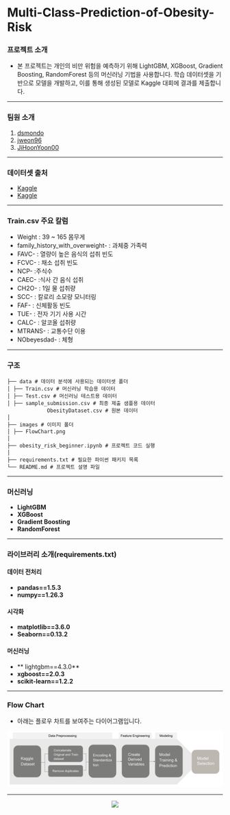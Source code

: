# Multi-Class-Prediction-of-Obesity-Risk

### 프로젝트 소개
- 본 프로젝트는 개인의 비만 위험을 예측하기 위해 LightGBM, XGBoost, Gradient Boosting, RandomForest 등의 머신러닝 기법을 사용합니다. 학습 데이터셋을 기반으로 모델을 개발하고, 이를 통해 생성된 모델로 Kaggle 대회에 결과를 제출합니다.

---
### 팀원 소개
1. [dsmondo](https://github.com/dsmondo)
2. [jweon96](https://github.com/jweon96)
3. [JiHoonYoon00](https://github.com/JiHoonYoon00)
---
### 데이터셋 출처
- [Kaggle](https://www.kaggle.com/competitions/playground-series-s4e2/data)
- [Kaggle](https://www.kaggle.com/datasets/aravindpcoder/obesity-or-cvd-risk-classifyregressorcluster)
---
### Train.csv 주요 칼럼
- Weight : 39 ~ 165 몸무게
- family_history_with_overweight- : 과체중 가족력
- FAVC- : 열량이 높은 음식의 섭취 빈도
- FCVC- : 채소 섭취 빈도
- NCP- :주식수
- CAEC- :식사 간 음식 섭취
- CH2O- : 1일 물 섭취량
- SCC- : 칼로리 소모량 모니터링
- FAF- : 신체활동 빈도
- TUE- : 전자 기기 사용 시간
- CALC- : 알코올 섭취량
- MTRANS- : 교통수단 이용
- NObeyesdad- : 체형
---
### 구조
```
├── data # 데이터 분석에 사용되는 데이터셋 폴더
│ ├── Train.csv # 머신러닝 학습용 데이터
│ ├── Test.csv # 머신러닝 테스트용 데이터
│ ├── sample_submission.csv # 최종 제출 샘플용 데이터
             ObesityDataset.csv # 원본 데이터
│ 
├── images # 이미지 폴더
│ ├── FlowChart.png
│   
├── obesity_risk_beginner.ipynb # 프로젝트 코드 실행
│ 
├── requirements.txt # 필요한 파이썬 패키지 목록
└── README.md # 프로젝트 설명 파일
```
---
###  머신러닝
- **LightGBM** 
- **XGBoost** 
- **Gradient Boosting** 
- **RandomForest** 
---
### 라이브러리 소개(requirements.txt)
#### 데이터 전처리      
- **pandas==1.5.3**
- **numpy==1.26.3**
#### 시각화
- **matplotlib==3.6.0**
- **Seaborn==0.13.2**
#### 머신러닝
- ** lightgbm==4.3.0**
- **xgboost==2.0.3**
- **scikit-learn==1.2.2**
---
### Flow Chart
- 아래는 플로우 차트를 보여주는 다이어그램입니다.
<img src="https://github.com/JiHoonYoon00/Multi-Class-Prediction-of-Obesity-Risk/blob/main/images/FlowChart.png"/>

---
<p align="center">
   <img src="https://img.shields.io/badge/language-python-blue?style"/>
</p>

